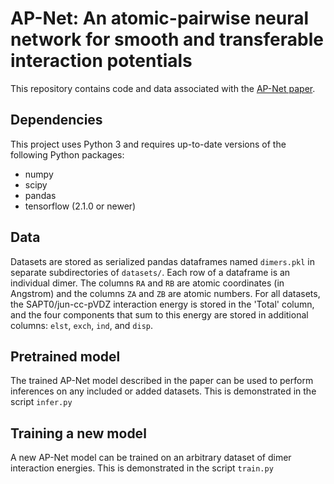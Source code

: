 # AP-Net: An atomic-pairwise neural network for smooth and transferable interaction potentials

This repository contains code and data associated with the [AP-Net paper](https://aip.scitation.org/journal/jcp).

## Dependencies

This project uses Python 3 and requires up-to-date versions of the following Python packages:
* numpy
* scipy
* pandas
* tensorflow (2.1.0 or newer)

## Data 

Datasets are stored as serialized pandas dataframes named `dimers.pkl` in separate subdirectories of `datasets/`.
Each row of a dataframe is an individual dimer.
The columns `RA` and `RB` are atomic coordinates (in Angstrom) and the columns `ZA` and `ZB` are atomic numbers.
For all datasets, the SAPT0/jun-cc-pVDZ interaction energy is stored in the 'Total' column, and the four components that sum to this energy are stored in additional columns: `elst`, `exch`, `ind`, and `disp`.

## Pretrained model

The trained AP-Net model described in the paper can be used to perform inferences on any included or added datasets.
This is demonstrated in the script `infer.py`

## Training a new model

A new AP-Net model can be trained on an arbitrary dataset of dimer interaction energies.
This is demonstrated in the script `train.py`
